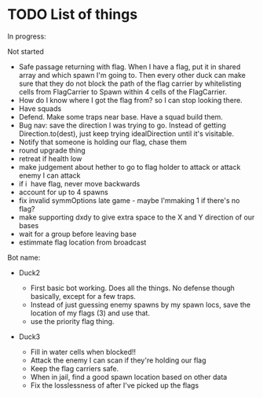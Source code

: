 # TODO List of things

In progress:


Not started
- Safe passage returning with flag. When I have a flag, put it in shared array and which spawn I'm going to. Then every other duck can make sure that they do not block the path of the flag carrier by whitelisting cells from FlagCarrier to Spawn within 4 cells of the FlagCarrier.
- How do I know where I got the flag from? so I can stop looking there.
- Have squads
- Defend. Make some traps near base. Have a squad build them.
- Bug nav: save the direction I was trying to go. Instead of getting Direction.to(dest), just keep trying idealDirection until it's visitable.
- Notify that someone is holding our flag, chase them
- round upgrade thing
- retreat if health low
- make judgement about hether to go to flag holder to attack or attack enemy I can attack
- if i  have flag, never move backwards
- account for up to 4 spawns
- fix invalid symmOptions late game -  maybe I'mmaking 1 if there's no flag?
- make supporting dxdy to give extra space to the X and Y direction of our bases
- wait for a group before leaving base
- estimmate flag location from broadcast

Bot name:
- Duck2
  - First basic bot working. Does all the things. No defense though basically, except for a few traps.
  - Instead of just guessing enemy spawns by my spawn locs, save the location of my flags (3) and use that.
  - use the priority flag thing.

- Duck3
  - Fill in water cells when blocked!!
  - Attack the enemy I can scan if they're holding our flag
  - Keep the flag carriers safe.
  - When in jail, find a good spawn location based on other data
  - Fix the losslessness of after I've picked up the flags

